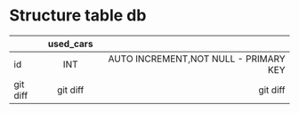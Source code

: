 # Structure table db

|          | used_cars |                                       |
| :------- | :-------: | ------------------------------------: |
| id       |    INT    | AUTO INCREMENT,NOT NULL - PRIMARY KEY |
| git diff | git diff  |                              git diff |
